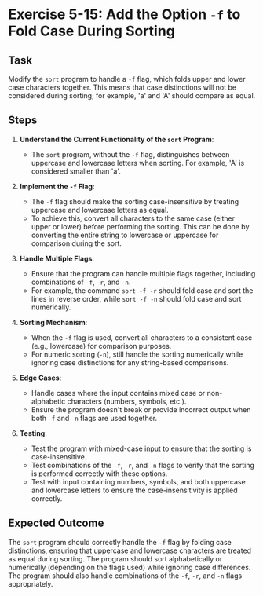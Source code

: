 
# Exercise 5-15: Add the Option `-f` to Fold Case During Sorting

## Task
Modify the `sort` program to handle a `-f` flag, which folds upper and lower case characters together. This means that case distinctions will not be considered during sorting; for example, 'a' and 'A' should compare as equal.

## Steps
1. **Understand the Current Functionality of the `sort` Program**:
   - The `sort` program, without the `-f` flag, distinguishes between uppercase and lowercase letters when sorting. For example, 'A' is considered smaller than 'a'.

2. **Implement the `-f` Flag**:
   - The `-f` flag should make the sorting case-insensitive by treating uppercase and lowercase letters as equal.
   - To achieve this, convert all characters to the same case (either upper or lower) before performing the sorting. This can be done by converting the entire string to lowercase or uppercase for comparison during the sort.

3. **Handle Multiple Flags**:
   - Ensure that the program can handle multiple flags together, including combinations of `-f`, `-r`, and `-n`.
   - For example, the command `sort -f -r` should fold case and sort the lines in reverse order, while `sort -f -n` should fold case and sort numerically.

4. **Sorting Mechanism**:
   - When the `-f` flag is used, convert all characters to a consistent case (e.g., lowercase) for comparison purposes.
   - For numeric sorting (`-n`), still handle the sorting numerically while ignoring case distinctions for any string-based comparisons.

5. **Edge Cases**:
   - Handle cases where the input contains mixed case or non-alphabetic characters (numbers, symbols, etc.).
   - Ensure the program doesn't break or provide incorrect output when both `-f` and `-n` flags are used together.

6. **Testing**:
   - Test the program with mixed-case input to ensure that the sorting is case-insensitive.
   - Test combinations of the `-f`, `-r`, and `-n` flags to verify that the sorting is performed correctly with these options.
   - Test with input containing numbers, symbols, and both uppercase and lowercase letters to ensure the case-insensitivity is applied correctly.

## Expected Outcome
The `sort` program should correctly handle the `-f` flag by folding case distinctions, ensuring that uppercase and lowercase characters are treated as equal during sorting. The program should sort alphabetically or numerically (depending on the flags used) while ignoring case differences. The program should also handle combinations of the `-f`, `-r`, and `-n` flags appropriately.


